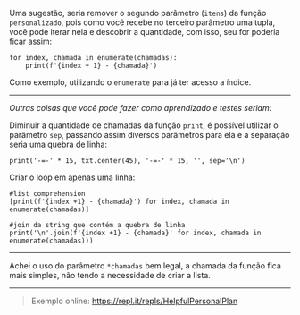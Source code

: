 Uma sugestão, seria remover o segundo parâmetro (`itens`) da função `personalizado`, pois como você recebe no terceiro parâmetro uma tupla, você pode iterar nela e descobrir a quantidade, com isso, seu for poderia ficar assim:

    for index, chamada in enumerate(chamadas):
        print(f'{index + 1} - {chamada}')



Como exemplo, utilizando o `enumerate` para já ter acesso a índice.

----------

*Outras coisas que você pode fazer como aprendizado e testes seriam:*



Diminuir a quantidade de chamadas da função `print`, é possível utilizar o parâmetro `sep`, passando assim diversos parâmetros para ela e a separação seria uma quebra de linha:

    print('-=-' * 15, txt.center(45), '-=-' * 15, '', sep='\n')

Criar o loop em apenas uma linha:

    #list comprehension
    [print(f'{index +1} - {chamada}') for index, chamada in enumerate(chamadas)]

    #join da string que contém a quebra de linha
    print('\n'.join(f'{index +1} - {chamada}' for index, chamada in enumerate(chamadas)))


----------

Achei o uso do parâmetro `*chamadas` bem legal, a chamada da função fica mais simples, não tendo a necessidade de criar a lista.


----------

> Exemplo online: https://repl.it/repls/HelpfulPersonalPlan

